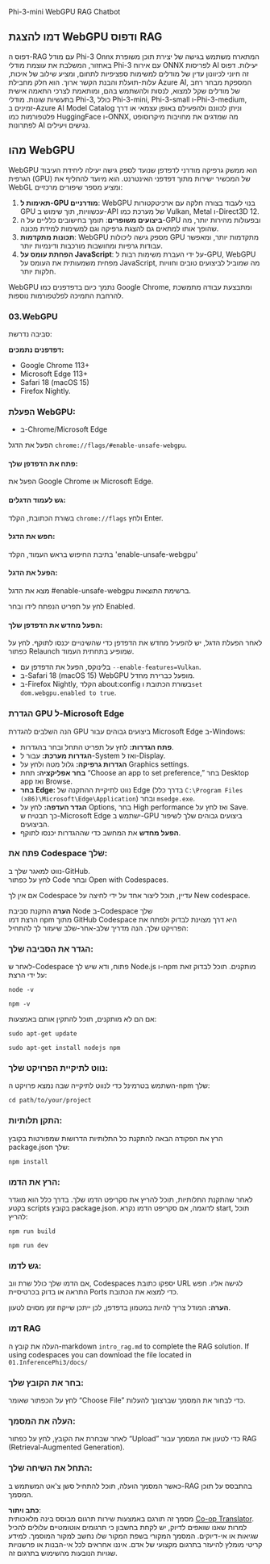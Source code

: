 <!--
CO_OP_TRANSLATOR_METADATA:
{
  "original_hash": "4aac6b8a5dcbbe9a32b47be30340cac2",
  "translation_date": "2025-05-09T05:20:36+00:00",
  "source_file": "code/08.RAG/rag_webgpu_chat/README.md",
  "language_code": "he"
}
-->
Phi-3-mini WebGPU RAG Chatbot

## דמו להצגת WebGPU ודפוס RAG  
דפוס ה-RAG עם מודל Phi-3 Onnx המתארח משתמש בגישה של יצירת תוכן משופרת באחזור, המשלבת את עוצמת מודלי Phi-3 עם אירוח ONNX לפריסות AI יעילות. דפוס זה חיוני לכיוונון עדין של מודלים למשימות ספציפיות לתחום, ומציע שילוב של איכות, עלות-תועלת והבנת הקשר ארוך. הוא חלק מחבילת Azure AI, המספקת מבחר רחב של מודלים שקל למצוא, לנסות ולהשתמש בהם, ומותאמת לצרכי התאמה אישית בתעשיות שונות. מודלי Phi-3, כולל Phi-3-mini, Phi-3-small ו-Phi-3-medium, זמינים ב-Azure AI Model Catalog וניתן לכוונם ולהפעילם באופן עצמאי או דרך פלטפורמות כמו HuggingFace ו-ONNX, מה שמדגים את מחויבות מיקרוסופט לפתרונות AI נגישים ויעילים.

## מהו WebGPU  
WebGPU הוא ממשק גרפיקה מודרני לדפדפן שנועד לספק גישה יעילה ליחידת העיבוד הגרפית (GPU) של המכשיר ישירות מתוך דפדפני האינטרנט. הוא מיועד להחליף את WebGL ומציע מספר שיפורים מרכזיים:

1. **תאימות ל-GPU מודרניים**: WebGPU בנוי לעבוד בצורה חלקה עם ארכיטקטורות GPU עכשוויות, תוך שימוש ב-API של מערכת כמו Vulkan, Metal ו-Direct3D 12.  
2. **ביצועים משופרים**: תומך בחישובים כלליים על ה-GPU ובפעולות מהירות יותר, מה שהופך אותו למתאים גם להצגת גרפיקה וגם למשימות למידת מכונה.  
3. **תכונות מתקדמות**: WebGPU מספק גישה ליכולות GPU מתקדמות יותר, ומאפשר עבודות גרפיות ומחושבות מורכבות ודינמיות יותר.  
4. **הפחתת עומס על JavaScript**: על ידי העברת משימות רבות ל-GPU, WebGPU מפחית משמעותית את העומס על JavaScript, מה שמוביל לביצועים טובים וחוויות חלקות יותר.

WebGPU נתמך כיום בדפדפנים כמו Google Chrome, ומתבצעת עבודה מתמשכת להרחבת התמיכה לפלטפורמות נוספות.

### 03.WebGPU  
סביבה נדרשת:

**דפדפנים נתמכים:**  
- Google Chrome 113+  
- Microsoft Edge 113+  
- Safari 18 (macOS 15)  
- Firefox Nightly.

### הפעלת WebGPU:

- ב-Chrome/Microsoft Edge  

הפעל את הדגל `chrome://flags/#enable-unsafe-webgpu`.

#### פתח את הדפדפן שלך:  
הפעל את Google Chrome או Microsoft Edge.

#### גש לעמוד הדגלים:  
בשורת הכתובת, הקלד `chrome://flags` ולחץ Enter.

#### חפש את הדגל:  
בתיבת החיפוש בראש העמוד, הקלד 'enable-unsafe-webgpu'

#### הפעל את הדגל:  
מצא את הדגל #enable-unsafe-webgpu ברשימת התוצאות.  

לחץ על תפריט הנפתח לידו ובחר Enabled.

#### הפעל מחדש את הדפדפן שלך:  

לאחר הפעלת הדגל, יש להפעיל מחדש את הדפדפן כדי שהשינויים יכנסו לתוקף. לחץ על כפתור Relaunch שמופיע בתחתית העמוד.

- בלינוקס, הפעל את הדפדפן עם `--enable-features=Vulkan`.  
- ב-Safari 18 (macOS 15) WebGPU מופעל כברירת מחדל.  
- ב-Firefox Nightly, הקלד about:config בשורת הכתובת ו`set dom.webgpu.enabled to true`.

### הגדרת GPU ל-Microsoft Edge  

הנה השלבים להגדרת GPU ביצועים גבוהים עבור Microsoft Edge ב-Windows:

- **פתח הגדרות:** לחץ על תפריט התחל ובחר בהגדרות.  
- **הגדרות מערכת:** עבור ל-System ואז ל-Display.  
- **הגדרות גרפיקה:** גלול מטה ולחץ על Graphics settings.  
- **בחר אפליקציה:** תחת “Choose an app to set preference,” בחר Desktop app ואז Browse.  
- **בחר Edge:** נווט לתיקיית ההתקנה של Edge (בדרך כלל `C:\Program Files (x86)\Microsoft\Edge\Application`) ובחר `msedge.exe`.  
- **הגדר העדפה:** לחץ על Options, בחר High performance ואז לחץ על Save.  
כך תבטיח ש-Microsoft Edge ישתמש ב-GPU ביצועים גבוהים שלך לשיפור הביצועים.  
- **הפעל מחדש** את המחשב כדי שההגדרות יכנסו לתוקף.

### פתח את Codespace שלך:  
נווט למאגר שלך ב-GitHub.  
לחץ על כפתור Code ובחר Open with Codespaces.

אם אין לך Codespace עדיין, תוכל ליצור אחד על ידי לחיצה על New codespace.

**הערה** התקנת סביבת Node ב-Codespace שלך  
הרצת דמו npm מתוך GitHub Codespace היא דרך מצוינת לבדוק ולפתח את הפרויקט שלך. הנה מדריך שלב-אחר-שלב שיעזור לך להתחיל:

### הגדר את הסביבה שלך:  
לאחר ש-Codespace פתוח, ודא שיש לך Node.js ו-npm מותקנים. תוכל לבדוק זאת על ידי הרצת:  
```
node -v
```  
```
npm -v
```

אם הם לא מותקנים, תוכל להתקין אותם באמצעות:  
```
sudo apt-get update
```  
```
sudo apt-get install nodejs npm
```

### נווט לתיקיית הפרויקט שלך:  
השתמש בטרמינל כדי לנווט לתיקייה שבה נמצא פרויקט ה-npm שלך:  
```
cd path/to/your/project
```

### התקן תלותיות:  
הרץ את הפקודה הבאה להתקנת כל התלותיות הדרושות שמפורטות בקובץ package.json שלך:  

```
npm install
```

### הרץ את הדמו:  
לאחר שהתקנת התלותיות, תוכל להריץ את סקריפט הדמו שלך. בדרך כלל הוא מוגדר בקטע scripts בקובץ package.json. לדוגמה, אם סקריפט הדמו נקרא start, תוכל להריץ:  

```
npm run build
```  
```
npm run dev
```

### גש לדמו:  
אם הדמו שלך כולל שרת ווב, Codespaces יספקו כתובת URL לגישה אליו. חפש התראה או בדוק בכרטיסיית Ports כדי למצוא את הכתובת.

**הערה:** המודל צריך להיות במטמון בדפדפן, לכן ייתכן שייקח זמן מסוים לטעון.

### דמו RAG  
העלה את קובץ ה-markdown `intro_rag.md` to complete the RAG solution. If using codespaces you can download the file located in `01.InferencePhi3/docs/`

### בחר את הקובץ שלך:  
לחץ על הכפתור שאומר “Choose File” כדי לבחור את המסמך שברצונך להעלות.

### העלה את המסמך:  
לאחר שבחרת את הקובץ, לחץ על כפתור “Upload” כדי לטעון את המסמך עבור RAG (Retrieval-Augmented Generation).

### התחל את השיחה שלך:  
כאשר המסמך הועלה, תוכל להתחיל סשן צ'אט המשתמש ב-RAG בהתבסס על תוכן המסמך.

**כתב ויתור**:  
מסמך זה תורגם באמצעות שירות תרגום מבוסס בינה מלאכותית [Co-op Translator](https://github.com/Azure/co-op-translator). למרות שאנו שואפים לדיוק, יש לקחת בחשבון כי תרגומים אוטומטיים עלולים להכיל שגיאות או אי-דיוקים. המסמך המקורי בשפת המקור שלו נחשב למקור המוסמך. למידע קריטי מומלץ להיעזר בתרגום מקצועי של אדם. איננו אחראים לכל אי-הבנות או פרשנויות שגויות הנובעות מהשימוש בתרגום זה.